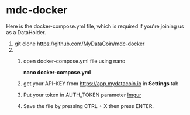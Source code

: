 # mdc-docker
Here is the docker-compose.yml file, which is required if you're joining us as a DataHolder.

1) git clone https://github.com/MyDataCoin/mdc-docker
2) 1. open docker-compose.yml file using nano

        **nano docker-compose.yml**

    2. get your API-KEY from https://app.mydatacoin.io in **Settings** tab

    3. Put your token in AUTH_TOKEN parameter
        [Imgur](https://imgur.com/9UexOhN)
    
    4. Save the file by pressing CTRL + X then press ENTER. 

